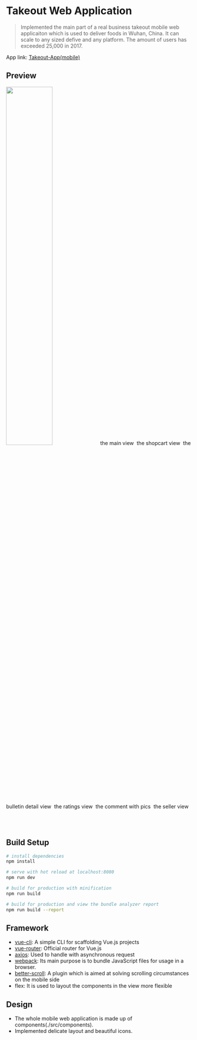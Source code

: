 

# Takeout Web Application
> Implemented the main part of a real business takeout mobile web applicaiton which is used to deliver foods in Wuhan, China. It can scale to any sized defive and any platform. The amount of users has exceeded 25,000 in 2017.


<span>App link: <a href="http://www.zityuen.com:8080">Takeout-App(mobile)</a></span>
## Preview
<img src="https://github.com/Zityuen/Takeout-Web-App/blob/master/preview/1.png" style="width:50%;height:50%">
<span>the main view</span>

<img src="https://github.com/Zityuen/Takeout-Web-App/blob/master/preview/2.png" alt="">
<span>the shopcart view</span>

<img src="https://github.com/Zityuen/Takeout-Web-App/blob/master/preview/3.png" alt="">
<span>the bulletin detail view</span>

<img src="https://github.com/Zityuen/Takeout-Web-App/blob/master/preview/4.png" alt="">
<span>the ratings view</span>

<img src="https://github.com/Zityuen/Takeout-Web-App/blob/master/preview/6.png" alt="">
<span>the comment with pics</span>

<img src="https://github.com/Zityuen/Takeout-Web-App/blob/master/preview/5.png" alt="">
<span>the seller view</span>




<br></br>
## Build Setup

``` bash
# install dependencies
npm install

# serve with hot reload at localhost:8080
npm run dev

# build for production with minification
npm run build

# build for production and view the bundle analyzer report
npm run build --report
```


## Framework
<ul>
  <li><a href="https://github.com/vuejs/vue-cli">vue-cli</a>: A simple CLI for scaffolding Vue.js projects</li>
  <li><a href="https://github.com/vuejs/vue-router">vue-router</a>: Official router for Vue.js</li>
  <li><a href="https://github.com/axios/axios">axios</a>: Used to handle with asynchronous request</li>
  <li><a href="https://github.com/webpack/webpack">webpack</a>: Its main purpose is to bundle JavaScript files for usage in a browser.</li>
  <li><a href="https://github.com/ustbhuangyi/better-scroll">better-scroll</a>: A plugin which is aimed at solving scrolling circumstances on the mobile side</li>
  <li>flex: It is used to layout the components in the view more flexible</li>
</ul>

## Design
<ul>
  <li>The whole mobile web application is made up of components(./src/components).</li>
  <li>Implemented delicate layout and beautiful icons.</li>
</ul>
